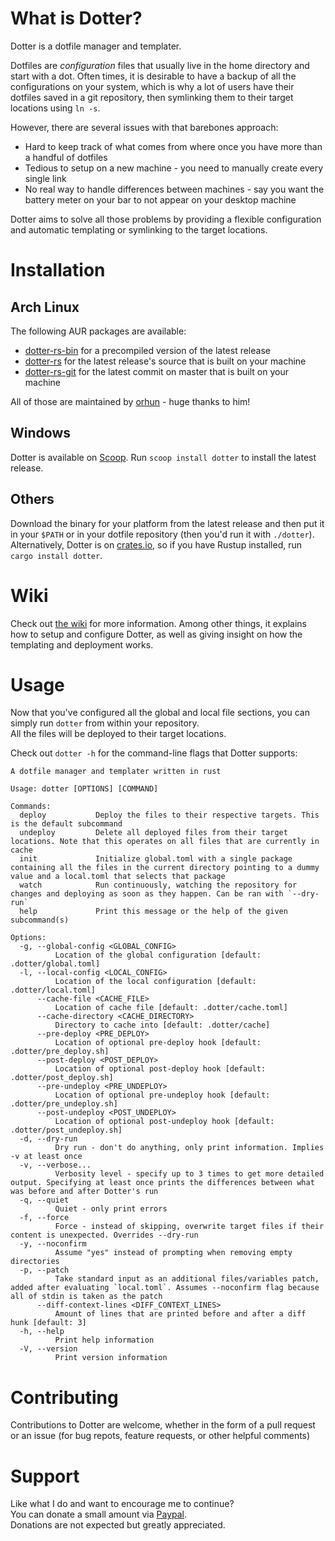 # What is Dotter?
Dotter is a dotfile manager and templater.

Dotfiles are *configuration* files that usually live in the home directory and start with a dot.
Often times, it is desirable to have a backup of all the configurations on your system, which is why a lot of users have their dotfiles saved in a git repository, then symlinking them to their target locations using `ln -s`.

However, there are several issues with that barebones approach:
- Hard to keep track of what comes from where once you have more than a handful of dotfiles
- Tedious to setup on a new machine - you need to manually create every single link
- No real way to handle differences between machines - say you want the battery meter on your bar to not appear on your desktop machine

Dotter aims to solve all those problems by providing a flexible configuration and automatic templating or symlinking to the target locations.

# Installation
## Arch Linux
The following AUR packages are available:
- [dotter-rs-bin](https://aur.archlinux.org/packages/dotter-rs-bin) for a precompiled version of the latest release
- [dotter-rs](https://aur.archlinux.org/packages/dotter-rs) for the latest release's source that is built on your machine
- [dotter-rs-git](https://aur.archlinux.org/packages/dotter-rs-git) for the latest commit on master that is built on your machine

All of those are maintained by [orhun](https://github.com/orhun/) - huge thanks to him!

## Windows
Dotter is available on [Scoop](https://scoop.sh). Run `scoop install dotter` to install the latest release.

## Others

Download the binary for your platform from the latest release and then put it in your `$PATH` or in your dotfile repository (then you'd run it with `./dotter`).
Alternatively, Dotter is on [crates.io](https://crates.io/crates/dotter), so if you have Rustup installed, run `cargo install dotter`.

# Wiki
Check out [the wiki](https://github.com/SuperCuber/dotter/wiki) for more information.
Among other things, it explains how to setup and configure Dotter, as well as giving insight on how the templating and deployment works.

# Usage
Now that you've configured all the global and local file sections, you can simply run `dotter` from within your repository.\
All the files will be deployed to their target locations.

Check out `dotter -h` for the command-line flags that Dotter supports:

```
A dotfile manager and templater written in rust

Usage: dotter [OPTIONS] [COMMAND]

Commands:
  deploy           Deploy the files to their respective targets. This is the default subcommand
  undeploy         Delete all deployed files from their target locations. Note that this operates on all files that are currently in cache
  init             Initialize global.toml with a single package containing all the files in the current directory pointing to a dummy value and a local.toml that selects that package
  watch            Run continuously, watching the repository for changes and deploying as soon as they happen. Can be ran with `--dry-run`
  help             Print this message or the help of the given subcommand(s)

Options:
  -g, --global-config <GLOBAL_CONFIG>
          Location of the global configuration [default: .dotter/global.toml]
  -l, --local-config <LOCAL_CONFIG>
          Location of the local configuration [default: .dotter/local.toml]
      --cache-file <CACHE_FILE>
          Location of cache file [default: .dotter/cache.toml]
      --cache-directory <CACHE_DIRECTORY>
          Directory to cache into [default: .dotter/cache]
      --pre-deploy <PRE_DEPLOY>
          Location of optional pre-deploy hook [default: .dotter/pre_deploy.sh]
      --post-deploy <POST_DEPLOY>
          Location of optional post-deploy hook [default: .dotter/post_deploy.sh]
      --pre-undeploy <PRE_UNDEPLOY>
          Location of optional pre-undeploy hook [default: .dotter/pre_undeploy.sh]
      --post-undeploy <POST_UNDEPLOY>
          Location of optional post-undeploy hook [default: .dotter/post_undeploy.sh]
  -d, --dry-run
          Dry run - don't do anything, only print information. Implies -v at least once
  -v, --verbose...
          Verbosity level - specify up to 3 times to get more detailed output. Specifying at least once prints the differences between what was before and after Dotter's run
  -q, --quiet
          Quiet - only print errors
  -f, --force
          Force - instead of skipping, overwrite target files if their content is unexpected. Overrides --dry-run
  -y, --noconfirm
          Assume "yes" instead of prompting when removing empty directories
  -p, --patch
          Take standard input as an additional files/variables patch, added after evaluating `local.toml`. Assumes --noconfirm flag because all of stdin is taken as the patch
      --diff-context-lines <DIFF_CONTEXT_LINES>
          Amount of lines that are printed before and after a diff hunk [default: 3]
  -h, --help
          Print help information
  -V, --version
          Print version information
```

# Contributing
Contributions to Dotter are welcome, whether in the form of a pull request or an issue (for bug repots, feature requests, or other helpful comments)

# Support
Like what I do and want to encourage me to continue?\
You can donate a small amount via [Paypal](https://www.paypal.com/cgi-bin/webscr?cmd=_s-xclick&hosted_button_id=329HKDXK9UB84).\
Donations are not expected but greatly appreciated.
